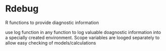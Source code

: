 # Rdebug
R functions to provide diagnostic information

use log function in any function to log valuable doagnostic information into a specially created environment. Scope variables are looged separately to allow easy checking of models/calculations 
